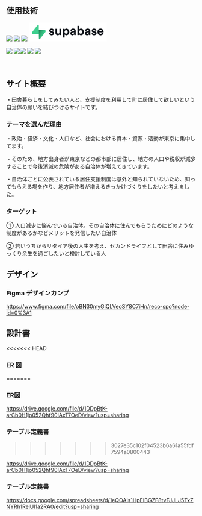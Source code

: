 ## 使用技術

<p align="left">
  <a href="https://www.typescriptlang.org/"><img src="https://cdn.worldvectorlogo.com/logos/typescript.svg" height="50px;" /></a>
  <a href="https://nextjs.org/"><img src="https://cdn.worldvectorlogo.com/logos/nextjs-3.svg" height="50px;" /></a>
  <a href="https://ja.reactjs.org/"><img src="https://cdn.worldvectorlogo.com/logos/react-2.svg" height="50px;" /></a>
  <a href="https://supabase.com/"><img src="https://raw.githubusercontent.com/supabase/supabase/master/web/static/supabase-light-rounded-corner-background.svg" height="50px;" /></a>
</p>
<p align="left">
  <a href="https://www.figma.com/"><img src="https://cdn.worldvectorlogo.com/logos/figma-1.svg" height="50px;" /></a>
  <a href="https://vercel.com/"><img src="https://user-images.githubusercontent.com/65433193/118944114-3b393980-b98f-11eb-84a5-fc9a1db8ea6b.png" height="50px;" /></a
  <a href="https://eslint.org/"><img src="https://cdn.worldvectorlogo.com/logos/eslint-1.svg" height="50px;" /></a>
  <a href="https://prettier.io/"><img src="https://cdn.worldvectorlogo.com/logos/prettier-2.svg" height="50px;" /></a>
  <a href="https://chakra-ui.com/"><img src="https://bestofjs.org/logos/chakra-ui.svg" height="50px;"></a>
</p><br />

## サイト概要

・田舎暮らしをしてみたい人と、支援制度を利用して町に居住して欲しいという自治体の願いを結びつけるサイトです。

### テーマを選んだ理由

・政治・経済・文化・人口など、社会における資本・資源・活動が東京に集中してます。

・そのため、地方出身者が東京などの都市部に居住し、地方の人口や税収が減少することで今後消滅の危険がある自治体が増えてきています。

・自治体ごとに公表されている居住支援制度は意外と知られていないため、知ってもらえる場を作り、地方居住者が増えるきっかけづくりをしたいと考えました。

### ターゲット

① 人口減少に悩んでいる自治体。その自治体に住んでもらうためにどのような制度があるかなどメリットを発信したい自治体

② 若いうちからリタイア後の人生を考え、セカンドライフとして田舎に住みゆっくり余生を過ごしたいと検討している人

## デザイン

### Figma デザインカンプ

https://www.figma.com/file/oBN30myGiQLVeoSY8C7iHn/reco-spo?node-id=0%3A1

## 設計書

<<<<<<< HEAD
### ER 図
=======
### ER図

https://drive.google.com/file/d/1DDpBtK-arCb0H1jo052Qhf90IAxT7OeD/view?usp=sharing

### テーブル定義書　
>>>>>>> 3027e35c102f04523b6a61a55fdf7594a0800443

https://drive.google.com/file/d/1DDpBtK-arCb0H1jo052Qhf90IAxT7OeD/view?usp=sharing

### テーブル定義書

https://docs.google.com/spreadsheets/d/1eQOAis1HpEIBGZF8tvFJJLJ5TxZNYRh1RelUl1a2RA0/edit?usp=sharing
